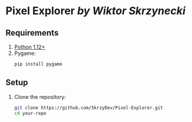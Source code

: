 # Pixel Explorer *by Wiktor Skrzynecki*

## Requirements
1. [Python 1.12+](https://www.python.org/downloads/)
2. Pygame:
   ```sh
   pip install pygame

## Setup
1. Clone the repository:
   ```sh
   git clone https://github.com/SkrzyDev/Pixel-Explorer.git
   cd your-repo